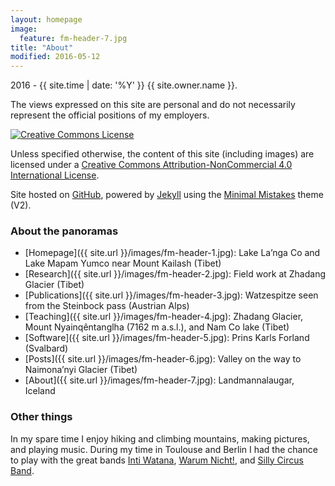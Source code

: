 ```yaml
---
layout: homepage
image:
  feature: fm-header-7.jpg
title: "About"
modified: 2016-05-12
---
```


<span><i class="fa fa-creative-commons"></i> 2016 - {{ site.time | date: '%Y' }} {{ site.owner.name }}.</span>

The views expressed on this site are personal and do not necessarily represent the official positions of my employers.

<a rel="license" href="http://creativecommons.org/licenses/by-nc/4.0/"><img alt="Creative Commons License" style="border-width:0" src="https://i.creativecommons.org/l/by-nc/4.0/88x31.png" /></a><br />

Unless specified otherwise, the content of this site (including images) are licensed under a [Creative Commons Attribution-NonCommercial 4.0 International License](http://creativecommons.org/licenses/by-nc/4.0/).

Site hosted on <a href="https://pages.github.com/" rel="nofollow"> GitHub</a>, powered by <a href="http://jekyllrb.com" rel="nofollow"> Jekyll</a> using the <a href="https://mademistakes.com/work/minimal-mistakes-jekyll-theme/" rel="nofollow">Minimal Mistakes</a> theme (V2).


### About the panoramas
* [Homepage]({{ site.url }}/images/fm-header-1.jpg): Lake La’nga Co and Lake Mapam Yumco near Mount Kailash (Tibet)
* [Research]({{ site.url }}/images/fm-header-2.jpg): Field work at Zhadang Glacier (Tibet)
* [Publications]({{ site.url }}/images/fm-header-3.jpg): Watzespitze seen from the Steinbock pass (Austrian Alps)
* [Teaching]({{ site.url }}/images/fm-header-4.jpg): Zhadang Glacier, Mount Nyainqêntanglha (7162 m a.s.l.), and Nam Co lake (Tibet)
* [Software]({{ site.url }}/images/fm-header-5.jpg): Prins Karls Forland (Svalbard)
* [Posts]({{ site.url }}/images/fm-header-6.jpg): Valley on the way to Naimona’nyi Glacier (Tibet)
* [About]({{ site.url }}/images/fm-header-7.jpg): Landmannalaugar, Iceland


### Other things


In my spare time I enjoy hiking and climbing mountains, making pictures, and
playing music. During my time in Toulouse and Berlin I had the chance to play
with the great bands [Inti Watana](https://www.jamendo.com/artist/348758/inti-watana/albums), [Warum Nicht!](http://wnband.wixsite.com/warum-nicht), and
[Silly Circus Band](http://sillycircusband.bandcamp.com/).
